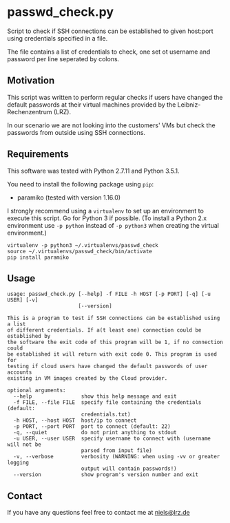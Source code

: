 # passwd_check.py

Script to check if SSH connections can be established to given host:port using credentials specified in a file.

The file contains a list of credentials to check, one set ot username and password per line seperated by colons.

## Motivation
This script was written to perform regular checks if users have changed the default passwords at their virtual machines provided by the Leibniz-Rechenzentrum (LRZ).

In our scenario we are not looking into the customers' VMs but check the passwords from outside using SSH connections.

## Requirements
This software was tested with Python 2.7.11 and Python 3.5.1.

You need to install the following package using `pip`:

* paramiko (tested with version 1.16.0)

I strongly recommend using a `virtualenv` to set up an environment to execute this script. Go for Python 3 if possible. (To install a Python 2.x environment use ```-p python``` instead of ```-p python3``` when creating the virtual environment.)

```
virtualenv -p python3 ~/.virtualenvs/passwd_check
source ~/.virtualenvs/passwd_check/bin/activate
pip install paramiko
```

## Usage
```
usage: passwd_check.py [--help] -f FILE -h HOST [-p PORT] [-q] [-u USER] [-v]
                       [--version]

This is a program to test if SSH connections can be established using a list
of different credentials. If a(t least one) connection could be established by
the software the exit code of this program will be 1, if no connection could
be established it will return with exit code 0. This program is used for
testing if cloud users have changed the default passwords of user accounts
existing in VM images created by the Cloud provider.

optional arguments:
  --help                show this help message and exit
  -f FILE, --file FILE  specify file containing the credentials (default:
                        credentials.txt)
  -h HOST, --host HOST  host/ip to connect
  -p PORT, --port PORT  port to connect (default: 22)
  -q, --quiet           do not print anything to stdout
  -u USER, --user USER  specify username to connect with (username will not be
                        parsed from input file)
  -v, --verbose         verbosity (WARNING: when using -vv or greater logging
                        output will contain passwords!)
  --version             show program's version number and exit
```

## Contact
If you have any questions feel free to contact me at <niels@lrz.de>